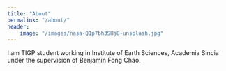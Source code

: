 ```yaml
---
title: "About"
permalink: "/about/"
header:
    image: "/images/nasa-Q1p7bh3SHj8-unsplash.jpg"
---
```

I am TIGP student working in Institute of Earth Sciences, Academia Sincia under the supervision of Benjamin Fong Chao.